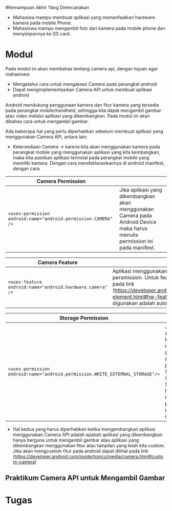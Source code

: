 #Kemampuan Akhir Yang Direncanakan

- Mahasiwa mampu membuat aplikasi yang memanfaatkan hardware kamera pada mobile Phone.
- Mahasiswa mampu mengambil foto dari kamera pada mobile phone dan menyimpannya ke SD card.

# Modul
Pada modul ini akan membahas tentang camera api, dengan tujuan agar mahasiswa:
* Mengetahui cara untuk mengakses Camera pada perangkat android
* Dapat mengimplementasikan Camera API untuk membuat aplikasi android

Android mendukung penggunaan kamera dan fitur kamera yang tersedia pada perangkat mobile/handheld, sehingga kita dapat mengambil gambar atau video melalui aplikasi yang dikembangkan. Pada modul ini akan dibahas cara untuk mengambil gambar.

Ada beberapa hal yang perlu diperhatikan sebelum membuat aplikasi yang menggunakan Camera API, antara lain:

- Ketersediaan Camera -> karena kita akan menggunakan kamera pada perangkat mobile yang menggunakan aplikasi yang kita kembangkan, maka kita pastikan aplikasi terinstal pada perangkat mobile yang memiliki kamera. Dengan cara mendeklarasikannya di android manifest, dengan cara

|Camera Permission||
|----|----|
|```<uses-permission android:name="android.permission.CAMERA" />```|Jika aplikasi yang dikembangkan akan menggunakan Camera pada Android Device maka harus menulis permission ini pada manifest.|

|Camera Feature||
|----|----|
|```<uses-feature android:name="android.hardware.camera" />```|Aplikasi menggunakan kamera harus menulis camera feature pada persmission. Untuk feature dari kamera lebih detail dapat dilihat pada link (https://developer.android.com/guide/topics/manifest/usesfeature-element.html#hw-features). Salah satu feature camera yang dapat digunakan adalah autofocus, penggunaan flash pada kamera.|

|Storage Permission||
|----|----|
|```<uses-permission android:name="android.permission.WRITE_EXTERNAL_STORAGE"/>```|Jika aplikasi kita akan menyimpan gambar atau video pada SDCard (External Storage), harus menulis permission ini pada manifest|

- Hal kedua yang harus diperhatikan ketika mengembangkan aplikasi menggunakan Camera API adalah apakah aplikasi yang dikembangkan hanya berguna untuk mengambil gambar atau aplikasi yang dikembangkan menggunakan fitur atau tampilan yang telah kita custom. Jika akan mengcustom fitur pada android dapat dilihat pada link (https://developer.android.com/guide/topics/media/camera.html#custom-camera)

## Praktikum Camera API untuk Mengambil Gambar

# Tugas
